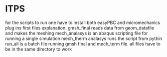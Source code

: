 # ITPS
for the scripts to run one have to install both easyPBC and micromechanics plug ins first 
files explanation:
gmsh_final reads data from geom_datafile and makes the meshing 
mech_analasys is an abaqus scripting file for running a single simulation
mech_therm analasys runs the script from pythin
run_all is a batch file running  gmsh final and mech_term file.
all files have to be in the same directory to work
